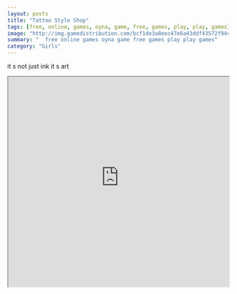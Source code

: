 ```yaml
---
layout: posts
title: "Tattoo Style Shop"
tags: [free, online, games, oyna, game, free, games, play, play, games]
image: "http://img.gamedistribution.com/bcf1de3a8eec47e6a43ddf43572f94c5.jpg"
summary: "  free online games oyna game free games play play games"
category: "Girls"
---
```


it s not just ink it s art

<iframe width="100%" height="480px;" src="http://flash.gamedistribution.com?game=bcf1de3a8eec47e6a43ddf43572f94c5"></iframe>